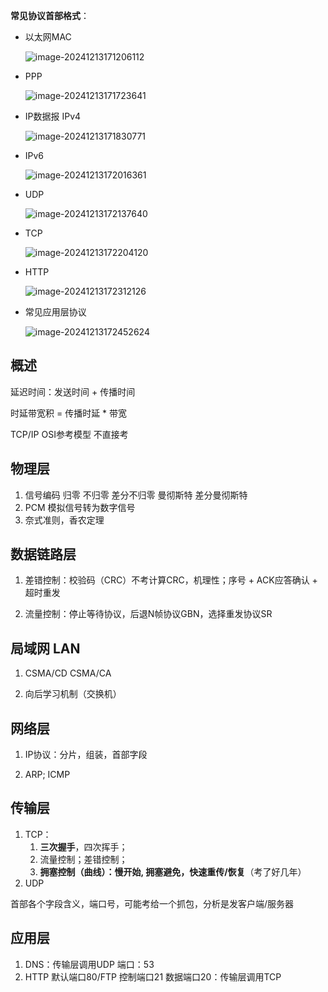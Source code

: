 **常见协议首部格式**：

- 以太网MAC

  ![image-20241213171206112](https://ob-and-pic.oss-cn-beijing.aliyuncs.com/img/202412131712268.png)

- PPP

  ![image-20241213171723641](https://ob-and-pic.oss-cn-beijing.aliyuncs.com/img/202412131717690.png)

- IP数据报 IPv4

  ![image-20241213171830771](https://ob-and-pic.oss-cn-beijing.aliyuncs.com/img/202412131718839.png)

- IPv6

  ![image-20241213172016361](https://ob-and-pic.oss-cn-beijing.aliyuncs.com/img/202412131720449.png)

- UDP

  ![image-20241213172137640](https://ob-and-pic.oss-cn-beijing.aliyuncs.com/img/202412131721676.png)

- TCP

  ![image-20241213172204120](https://ob-and-pic.oss-cn-beijing.aliyuncs.com/img/202412131722167.png)

- HTTP

  ![image-20241213172312126](https://ob-and-pic.oss-cn-beijing.aliyuncs.com/img/202412131723200.png)

- 常见应用层协议

  ![image-20241213172452624](https://ob-and-pic.oss-cn-beijing.aliyuncs.com/img/202412131724665.png)

  

## 概述

延迟时间：发送时间 + 传播时间

时延带宽积 = 传播时延 * 带宽

TCP/IP OSI参考模型 不直接考



## 物理层

1. 信号编码 归零 不归零 差分不归零 曼彻斯特 差分曼彻斯特
2. PCM 模拟信号转为数字信号
3. 奈式准则，香农定理



## 数据链路层

1. 差错控制：校验码（CRC）不考计算CRC，机理性；序号 + ACK应答确认 + 超时重发

2. 流量控制：停止等待协议，后退N帧协议GBN，选择重发协议SR



## 局域网 LAN

1. CSMA/CD CSMA/CA

2. 向后学习机制（交换机）



## 网络层

1. IP协议：分片，组装，首部字段

2. ARP; ICMP



## 传输层

1. TCP：
   1. **三次握手**，四次挥手；
   2. 流量控制；差错控制；
   3. **拥塞控制（曲线）：慢开始, 拥塞避免，快速重传/恢复**（考了好几年）
2. UDP

首部各个字段含义，端口号，可能考给一个抓包，分析是发客户端/服务器



## 应用层

1. DNS：传输层调用UDP  端口：53
2. HTTP 默认端口80/FTP 控制端口21 数据端口20：传输层调用TCP

